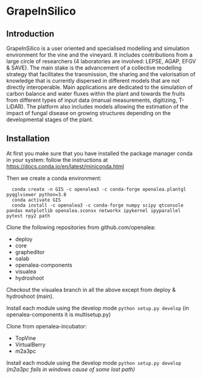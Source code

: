 # GrapeInSilico

## Introduction
GrapeInSilico is a user oriented and specialised modelling and simulation environment for the vine and the vineyard. It includes contributions from a large circle of researchers (4 laboratories are involved: LEPSE, AGAP, EFGV & SAVE). The main stake is the advancement of a collective modelling strategy that facilitates the transmission, the sharing and the valorisation of knowledge that is currently dispersed in different models that are not directly interoperable. Main applications are dedicated to the simulation of carbon balance and water fluxes within the plant and towards the fruits from different types of input data (manual measurements, digitizing, T-LiDAR). The platform also includes models allowing the estimation of the impact of fungal disease on growing structures depending on the developmental stages of the plant.

## Installation

At first you make sure that you have installed the package manager conda in your system: follow the instructions at https://docs.conda.io/en/latest/miniconda.html

Then we create a conda environment:

      conda create -n GIS -c openalea3 -c conda-forge openalea.plantgl pyqglviewer python=3.8
      conda activate GIS
      conda install -c openalea3 -c conda-forge numpy scipy qtconsole pandas matplotlib openalea.sconsx networkx ipykernel ipyparallel pytest rpy2 path

Clone the following repositories from github.com/openalea:

*    deploy
*    core
*    grapheditor
*    oalab
*    openalea-components
*    visualea
*    hydroshoot

Checkout the visualea branch in all the above except from deploy & hydroshoot (main).

Install each module using the develop mode
```python setup.py develop```     (in openalea-components it is multisetup.py)

Clone from openalea-incubator:
    
*    TopVine
*    VirtualBerry
*    m2a3pc

Install each module using the develop mode
```python setup.py develop```    _(m2a3pc fails in windows cause of some lost path)_
